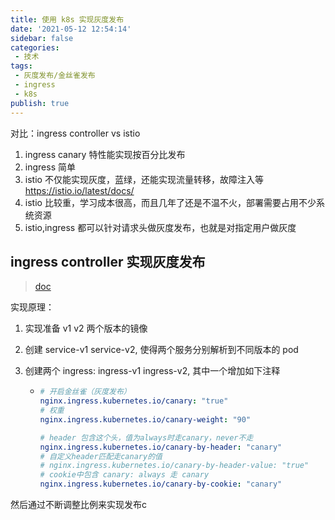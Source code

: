 ```yaml
---
title: 使用 k8s 实现灰度发布
date: '2021-05-12 12:54:14'
sidebar: false
categories:
 - 技术
tags:
 - 灰度发布/金丝雀发布
 - ingress
 - k8s
publish: true
---
```


对比：ingress controller vs istio

1. ingress canary 特性能实现按百分比发布
2. ingress 简单
3. istio 不仅能实现灰度，蓝绿，还能实现流量转移，故障注入等 https://istio.io/latest/docs/
4. istio 比较重，学习成本很高，而且几年了还是不温不火，部署需要占用不少系统资源
5. istio,ingress 都可以针对请求头做灰度发布，也就是对指定用户做灰度

## ingress controller 实现灰度发布

> [doc](https://kubernetes.github.io/ingress-nginx/user-guide/nginx-configuration/annotations/#canary)

实现原理：

1. 实现准备 v1 v2 两个版本的镜像

2. 创建 service-v1 service-v2, 使得两个服务分别解析到不同版本的 pod

3. 创建两个 ingress: ingress-v1 ingress-v2, 其中一个增加如下注释

   - ```yaml
     # 开启金丝雀（灰度发布）
     nginx.ingress.kubernetes.io/canary: "true"
     # 权重
     nginx.ingress.kubernetes.io/canary-weight: "90"
     
     # header 包含这个头，值为always时走canary，never不走
     nginx.ingress.kubernetes.io/canary-by-header: "canary"
     # 自定义header匹配走canary的值
     # nginx.ingress.kubernetes.io/canary-by-header-value: "true"
     # cookie中包含 canary: always 走 canary
     nginx.ingress.kubernetes.io/canary-by-cookie: "canary"
     ```

然后通过不断调整比例来实现发布c
